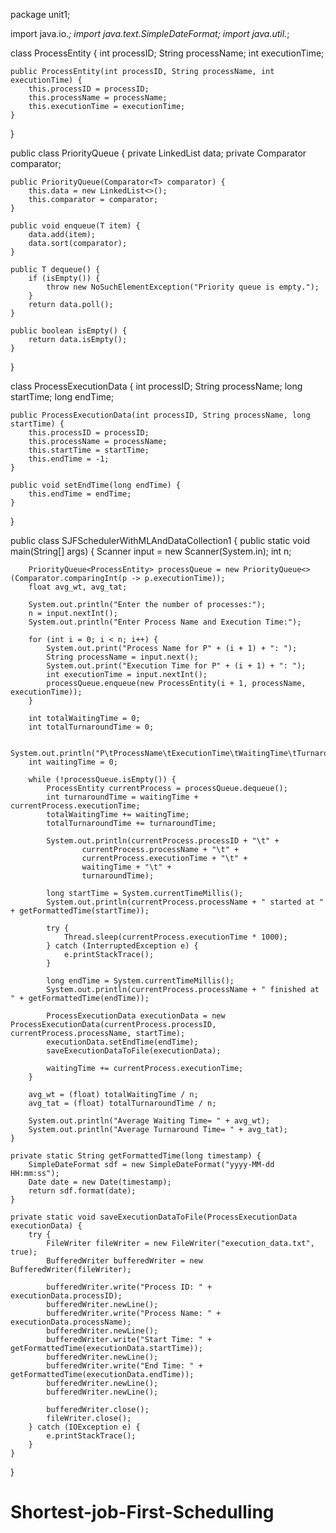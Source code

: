 package unit1;

import java.io.*;
import java.text.SimpleDateFormat;
import java.util.*;

class ProcessEntity {
    int processID;
    String processName;
    int executionTime;

    public ProcessEntity(int processID, String processName, int executionTime) {
        this.processID = processID;
        this.processName = processName;
        this.executionTime = executionTime;
    }
}

public class PriorityQueue<T> {
    private LinkedList<T> data;
    private Comparator<T> comparator;

    public PriorityQueue(Comparator<T> comparator) {
        this.data = new LinkedList<>();
        this.comparator = comparator;
    }

    public void enqueue(T item) {
        data.add(item);
        data.sort(comparator);
    }

    public T dequeue() {
        if (isEmpty()) {
            throw new NoSuchElementException("Priority queue is empty.");
        }
        return data.poll();
    }

    public boolean isEmpty() {
        return data.isEmpty();
    }
}

class ProcessExecutionData {
    int processID;
    String processName;
    long startTime;
    long endTime;

    public ProcessExecutionData(int processID, String processName, long startTime) {
        this.processID = processID;
        this.processName = processName;
        this.startTime = startTime;
        this.endTime = -1;  
    }

    public void setEndTime(long endTime) {
        this.endTime = endTime;
    }
}

public class SJFSchedulerWithMLAndDataCollection1 {
    public static void main(String[] args) {
        Scanner input = new Scanner(System.in);
        int n;

        
        PriorityQueue<ProcessEntity> processQueue = new PriorityQueue<>(Comparator.comparingInt(p -> p.executionTime));
        float avg_wt, avg_tat;

        System.out.println("Enter the number of processes:");
        n = input.nextInt();
        System.out.println("Enter Process Name and Execution Time:");

        for (int i = 0; i < n; i++) {
            System.out.print("Process Name for P" + (i + 1) + ": ");
            String processName = input.next();
            System.out.print("Execution Time for P" + (i + 1) + ": ");
            int executionTime = input.nextInt();
            processQueue.enqueue(new ProcessEntity(i + 1, processName, executionTime));
        }

        int totalWaitingTime = 0;
        int totalTurnaroundTime = 0;

        System.out.println("P\tProcessName\tExecutionTime\tWaitingTime\tTurnaroundTime");
        int waitingTime = 0;

        while (!processQueue.isEmpty()) {
            ProcessEntity currentProcess = processQueue.dequeue();
            int turnaroundTime = waitingTime + currentProcess.executionTime;
            totalWaitingTime += waitingTime;
            totalTurnaroundTime += turnaroundTime;

            System.out.println(currentProcess.processID + "\t" +
                    currentProcess.processName + "\t" +
                    currentProcess.executionTime + "\t" +
                    waitingTime + "\t" +
                    turnaroundTime);

            long startTime = System.currentTimeMillis();
            System.out.println(currentProcess.processName + " started at " + getFormattedTime(startTime));

            try {
                Thread.sleep(currentProcess.executionTime * 1000);  
            } catch (InterruptedException e) {
                e.printStackTrace();
            }

            long endTime = System.currentTimeMillis();
            System.out.println(currentProcess.processName + " finished at " + getFormattedTime(endTime));

            ProcessExecutionData executionData = new ProcessExecutionData(currentProcess.processID, currentProcess.processName, startTime);
            executionData.setEndTime(endTime);
            saveExecutionDataToFile(executionData);

            waitingTime += currentProcess.executionTime;
        }

        avg_wt = (float) totalWaitingTime / n;
        avg_tat = (float) totalTurnaroundTime / n;

        System.out.println("Average Waiting Time= " + avg_wt);
        System.out.println("Average Turnaround Time= " + avg_tat);
    }

    private static String getFormattedTime(long timestamp) {
        SimpleDateFormat sdf = new SimpleDateFormat("yyyy-MM-dd HH:mm:ss");
        Date date = new Date(timestamp);
        return sdf.format(date);
    }

    private static void saveExecutionDataToFile(ProcessExecutionData executionData) {
        try {
            FileWriter fileWriter = new FileWriter("execution_data.txt", true);
            BufferedWriter bufferedWriter = new BufferedWriter(fileWriter);

            bufferedWriter.write("Process ID: " + executionData.processID);
            bufferedWriter.newLine();
            bufferedWriter.write("Process Name: " + executionData.processName);
            bufferedWriter.newLine();
            bufferedWriter.write("Start Time: " + getFormattedTime(executionData.startTime));
            bufferedWriter.newLine();
            bufferedWriter.write("End Time: " + getFormattedTime(executionData.endTime));
            bufferedWriter.newLine();
            bufferedWriter.newLine();

            bufferedWriter.close();
            fileWriter.close();
        } catch (IOException e) {
            e.printStackTrace();
        }
    }
}

# Shortest-job-First-Schedulling
